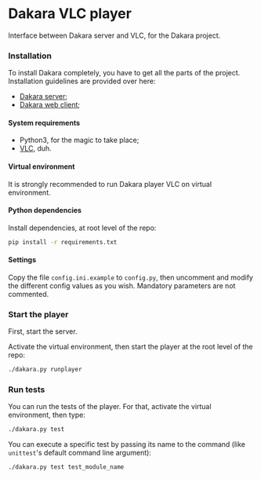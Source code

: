 # Dakara VLC player

Interface between Dakara server and VLC, for the Dakara project.

### Installation

To install Dakara completely, you have to get all the parts of the project.
Installation guidelines are provided over here:

* [Dakara server](https://github.com/Nadeflore/dakara-server/);
* [Dakara web client](https://github.com/Nadeflore/dakara-client-web/);

#### System requirements

* Python3, for the magic to take place;
* [VLC](https://www.videolan.org/vlc/), duh.

#### Virtual environment

It is strongly recommended to run Dakara player VLC on virtual environment.

#### Python dependencies

Install dependencies, at root level of the repo:

```sh
pip install -r requirements.txt
```

#### Settings

Copy the file `config.ini.example` to `config.py`, then uncomment and modify the different config values as you wish.
Mandatory parameters are not commented. 

### Start the player

First, start the server.

Activate the virtual environment, then start the player at the root level of the repo:

```sh
./dakara.py runplayer
```

### Run tests

You can run the tests of the player. For that, activate the virtual environment, then type:

```sh
./dakara.py test
```

You can execute a specific test by passing its name to the command (like `unittest`'s default command line argument):

```sh
./dakara.py test test_module_name
```
